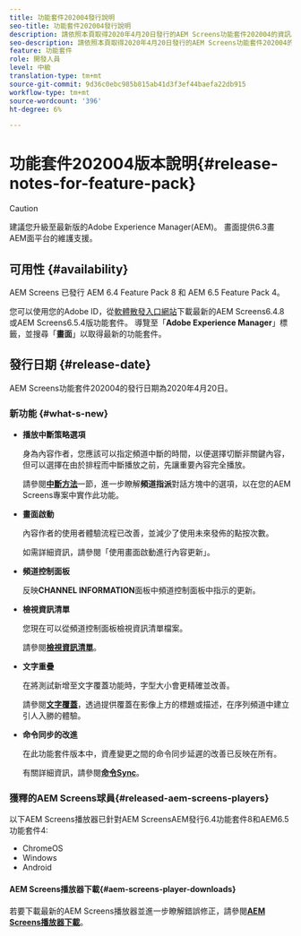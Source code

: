 ```yaml
---
title: 功能套件202004發行說明
seo-title: 功能套件202004發行說明
description: 請依照本頁取得2020年4月20日發行的AEM Screens功能套件202004的資訊。
seo-description: 請依照本頁取得2020年4月20日發行的AEM Screens功能套件202004的資訊。
feature: 功能套件
role: 開發人員
level: 中級
translation-type: tm+mt
source-git-commit: 9d36c0ebc985b815ab41d3f3ef44baefa22db915
workflow-type: tm+mt
source-wordcount: '396'
ht-degree: 6%

---
```



# 功能套件202004版本說明{#release-notes-for-feature-pack}

>[!CAUTION]
>
>建議您升級至最新版的Adobe Experience Manager(AEM)。 畫面提供6.3畫AEM面平台的維護支援。

## 可用性 {#availability}

AEM Screens 已發行 AEM 6.4 Feature Pack 8 和 AEM 6.5 Feature Pack 4。

您可以使用您的Adobe ID，從[軟體散發入口網站](https://experience.adobe.com/#/downloads/content/software-distribution/en/aem.html)下載最新的AEM Screens6.4.8或AEM Screens6.5.4版功能套件。 導覽至「**Adobe Experience Manager**」標籤，並搜尋「**畫面**」以取得最新的功能套件。

## 發行日期 {#release-date}

AEM Screens功能套件202004的發行日期為2020年4月20日。

### 新功能 {#what-s-new}

* **播放中斷策略選項**

   身為內容作者，您應該可以指定頻道中斷的時間，以便選擇切斷非關鍵內容，但可以選擇在由於排程而中斷播放之前，先讓重要內容完全播放。

   請參閱&#x200B;**[中斷方法](/help/user-guide/channel-assignment.md#interruption-method-channel)**&#x200B;一節，進一步瞭解&#x200B;**頻道指派**&#x200B;對話方塊中的選項，以在您的AEM Screens專案中實作此功能。

* **畫面啟動**

   內容作者的使用者體驗流程已改善，並減少了使用未來發佈的點按次數。

   如需詳細資訊，請參閱「使用畫面啟動進行內容更新」。**[](launches.md)**

* **頻道控制面板**

   反映&#x200B;**CHANNEL INFORMATION**&#x200B;面板中頻道控制面板中指示的更新。


* **檢視資訊清單**

   您現在可以從頻道控制面板檢視資訊清單檔案。

   請參閱&#x200B;**[檢視資訊清單](/help/user-guide/managing-channels.md#view-manifest)**。

* **文字重疊**

   在將測試新增至文字覆蓋功能時，字型大小會更精確並改善。

   請參閱&#x200B;**[文字覆蓋](text-overlay.md)**，透過提供覆蓋在影像上方的標題或描述，在序列頻道中建立引人入勝的體驗。

* **命令同步的改進**

   在此功能套件版本中，資產變更之間的命令同步延遲的改善已反映在所有。

   有關詳細資訊，請參閱&#x200B;**[命令Sync](using-command-sync.md)**。

### 獲釋的AEM Screens球員{#released-aem-screens-players}

以下AEM Screens播放器已針對AEM ScreensAEM發行6.4功能套件8和AEM6.5功能套件4:

* ChromeOS
* Windows
* Android

#### AEM Screens播放器下載{#aem-screens-player-downloads}

若要下載最新的AEM Screens播放器並進一步瞭解錯誤修正，請參閱&#x200B;**[AEM Screens播放器下載](https://download.macromedia.com/screens/)**。

